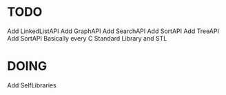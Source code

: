 # TODO

Add LinkedListAPI
Add GraphAPI
Add SearchAPI
Add SortAPI
Add TreeAPI
Add SortAPI
Basically every C Standard Library and STL

# DOING
Add SelfLibraries


